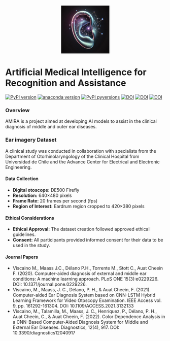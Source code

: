 <p align="center">
  <img src="assets/ear+nn%20v1.webp" width="30%" alt='project-amira'>
</p>

# Artificial Medical Intelligence for Recognition and Assistance

[![PyPI version](https://badge.fury.io/py/MedPy.svg)](https://pypi.python.org/pypi/MedPy/)
[![anaconda version](https://anaconda.org/conda-forge/medpy/badges/version.svg)](https://anaconda.org/conda-forge/medpy)
[![PyPI pyversions](https://img.shields.io/pypi/pyversions/MedPy.svg)](https://pypi.python.org/pypi/MedPy/)
[![DOI](https://img.shields.io/badge/DOI-10.1371%2Fjournal.pone.0229226-blue)](https://doi.org/10.1371/journal.pone.0229226)
[![DOI](https://img.shields.io/badge/DOI-10.1109%2FACCESS.2021.3132133-blue)](https://doi.org/10.1109/ACCESS.2021.3132133)
[![DOI](https://img.shields.io/badge/DOI-10.3390%2Fdiagnostics12040917-blue)](https://doi.org/10.3390/diagnostics12040917)



### Overview

AMIRA is a project aimed at developing AI models to assist in the clinical diagnosis of middle and outer ear diseases.

### Ear imagery Dataset

A clinical study was conducted in collaboration with specialists from the Department of Otorhinolaryngology of the Clinical Hospital from Universidad de Chile and the Advance Center for Electrical and Electronic Engineering.


#### Data Collection

- **Digital otoscope:** DE500 Firefly
- **Resolution:** 640×480 pixels
- **Frame Rate:** 20 frames per second (fps)
- **Region of Interest:** Eardrum region cropped to 420×380 pixels

#### Ethical Considerations

- **Ethical Approval:** The dataset creation followed approved ethical guidelines.
- **Consent:** All participants provided informed consent for their data to be used in the study.

#### Journal Papers

- Viscaino M., Maass J.C., Délano P.H., Torrente M., Stott C., Auat Cheein F. (2020). Computer-aided diagnosis of external and middle ear conditions: A machine learning approach. PLoS ONE 15(3):e0229226. DOI: 10.1371/journal.pone.0229226.
- Viscaino, M., Maass, J. C., Délano, P. H., & Auat Cheein, F. (2021). Computer-aided Ear Diagnosis System based on CNN-LSTM Hybrid Learning Framework for Video Otoscopy Examination. IEEE Access vol. 9, pp. 161292-161304. DOI: 10.1109/ACCESS.2021.3132133
- Viscaino, M., Talamilla, M., Maass, J. C., Henríquez, P., Délano, P. H., Auat Cheein, C., & Auat Cheein, F. (2022). Color Dependence Analysis in a CNN-Based Computer-Aided Diagnosis System for Middle and External Ear Diseases. Diagnostics, 12(4), 917. DOI: 10.3390/diagnostics12040917 





